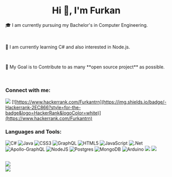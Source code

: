 

</p>
<h1 align="center">Hi 👋, I'm Furkan</h1>
 
<p>🎓 I am currently pursuing my Bachelor's in Computer Engineering.</p> <br>
<p>🌱 I am currently learning C# and also interested in Node.js.</p><br>
<p>🎯 My Goal is to Contribute to as many **open source project** as possible.</p><br>



<h3 align="left">Connect with me:</h3>
<p align="left">


[![](https://img.shields.io/badge/LinkedIn-0077B5?style=for-the-badge&logo=linkedin&logoColor=white)](https://www.linkedin.com/in/furkantrn/)
[![https://www.hackerrank.com/Furkantrn](https://img.shields.io/badge/-Hackerrank-2EC866?style=for-the-badge&logo=HackerRank&logoColor=white)](https://www.hackerrank.com/Furkantrn)
 

</p>

<h3 align="left">Languages and Tools:</h3>

![C#](https://img.shields.io/badge/c%23-%23239120.svg?style=for-the-badge&logo=c-sharp&logoColor=white) ![Java](https://img.shields.io/badge/java-%23ED8B00.svg?style=for-the-badge&logo=java&logoColor=white) ![CSS3](https://img.shields.io/badge/css3-%231572B6.svg?style=for-the-badge&logo=css3&logoColor=white) ![GraphQL](https://img.shields.io/badge/-GraphQL-E10098?style=for-the-badge&logo=graphql&logoColor=white) ![HTML5](https://img.shields.io/badge/html5-%23E34F26.svg?style=for-the-badge&logo=html5&logoColor=white) ![JavaScript](https://img.shields.io/badge/javascript-%23323330.svg?style=for-the-badge&logo=javascript&logoColor=%23F7DF1E) ![.Net](https://img.shields.io/badge/.NET-5C2D91?style=for-the-badge&logo=.net&logoColor=white) ![Apollo-GraphQL](https://img.shields.io/badge/-ApolloGraphQL-311C87?style=for-the-badge&logo=apollo-graphql) ![NodeJS](https://img.shields.io/badge/node.js-6DA55F?style=for-the-badge&logo=node.js&logoColor=white) ![Postgres](https://img.shields.io/badge/postgres-%23316192.svg?style=for-the-badge&logo=postgresql&logoColor=white) ![MongoDB](https://img.shields.io/badge/MongoDB-%234ea94b.svg?style=for-the-badge&logo=mongodb&logoColor=white) ![Arduino](https://img.shields.io/badge/Arduino-00979D?style=for-the-badge&logo=Arduino&logoColor=white) ![](https://img.shields.io/badge/Postman-FF6C37?style=for-the-badge&logo=Postman&logoColor=white) ![](https://img.shields.io/badge/Linux-FCC624?style=for-the-badge&logo=linux&logoColor=black) 
<h2></h2>

![](https://github-readme-stats.vercel.app/api/top-langs/?username=FurkanTRN&theme=onedark&hide_border=true&include_all_commits=true&count_private=true&layout=compact)<br>
![](https://github-readme-streak-stats.herokuapp.com/?user=FurkanTRN&theme=onedark&hide_border=true)<br/>

<!--START_SECTION:activity-->
<!--END_SECTION:activity-->
